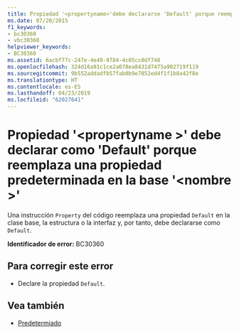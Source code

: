 ```yaml
---
title: Propiedad '<propertyname>'debe declararse 'Default' porque reemplaza una propiedad predeterminada en la base'<name>'
ms.date: 07/20/2015
f1_keywords:
- bc30360
- vbc30360
helpviewer_keywords:
- BC30360
ms.assetid: 6acbf77c-247e-4e49-9784-4c05cc0df748
ms.openlocfilehash: 324d16a91c1ce2a078ea8431d7475a902719f119
ms.sourcegitcommit: 9b552addadfb57fab0b9e7852ed4f1f1b8a42f8e
ms.translationtype: HT
ms.contentlocale: es-ES
ms.lasthandoff: 04/23/2019
ms.locfileid: "62027641"
---
```

# <a name="property-propertyname-must-be-declared-default-because-it-overrides-a-default-property-on-the-base-name"></a>Propiedad '\<propertyname >' debe declarar como 'Default' porque reemplaza una propiedad predeterminada en la base '\<nombre >'
Una instrucción `Property` del código reemplaza una propiedad `Default` en la clase base, la estructura o la interfaz y, por tanto, debe declararse como `Default`.  
  
 **Identificador de error:** BC30360  
  
## <a name="to-correct-this-error"></a>Para corregir este error  
  
- Declare la propiedad `Default`.  
  
## <a name="see-also"></a>Vea también

- [Predetermiado](../../visual-basic/language-reference/modifiers/default.md)
